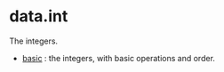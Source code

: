 data.int
========

The integers.

* [basic](basic.lean) : the integers, with basic operations and order.
